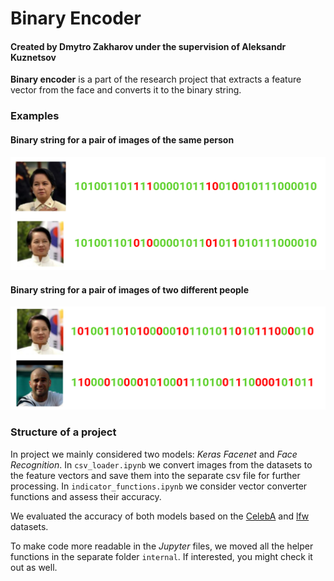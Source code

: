 # Binary Encoder
#### Created by Dmytro Zakharov under the supervision of Aleksandr Kuznetsov

**Binary encoder** is a part of the research project that extracts a feature vector from the face and converts it to the binary string.

### Examples

#### Binary string for a pair of images of the same person

![Binary Encoder Example](https://github.com/ZamDimon/Binary-Encoder/blob/main/Images/presentation/same_people.png "Binary Encoder Example")

#### Binary string for a pair of images of two different people

![Binary Encoder Example](https://github.com/ZamDimon/Binary-Encoder/blob/main/Images/presentation/different-people.png "Binary Encoder Example")

### Structure of a project

In project we mainly considered two models: *Keras Facenet* and *Face Recognition*. In `csv_loader.ipynb` we convert images from the datasets to the feature vectors and save them into the separate csv file for further processing. In `indicator_functions.ipynb` we consider vector converter functions and assess their accuracy.

We evaluated the accuracy of both models based on the [CelebA](https://mmlab.ie.cuhk.edu.hk/projects/CelebA.html "CelebA dataset source") and [lfw](http://vis-www.cs.umass.edu/lfw/) datasets.

To make code more readable in the *Jupyter* files, we moved all the helper functions in the separate folder `internal`. If interested, you might check it out as well.
